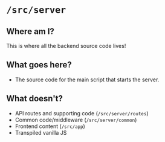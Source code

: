# `/src/server`
## Where am I?
This is where all the backend source code lives!

## What goes here?
- The source code for the main script that starts the server.

## What doesn't?
- API routes and supporting code (`/src/server/routes`)
- Common code/middleware (`/src/server/common`)
- Frontend content (`/src/app`)
- Transpiled vanilla JS